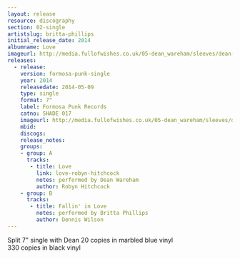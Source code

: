 ```yaml
---
layout: release
resource: discography
section: 02-single
artistslug: britta-phillips
initial_release_date: 2014
albumname: Love
imageurl: http://media.fullofwishes.co.uk/05-dean_wareham/sleeves/dean-wareham-love-formosa-punk.jpg
releases:
  - release: 
    version: formosa-punk-single
    year: 2014
    releasedate: 2014-05-09
    type: single
    format: 7"
    label: Formosa Punk Records
    catno: SHADE 017
    imageurl: http://media.fullofwishes.co.uk/05-dean_wareham/sleeves/dean-wareham-love-formosa-punk.jpg
    mbid: 
    discogs: 
    release_notes:
    groups:
    - group: A
      tracks:
       - title: Love
         link: love-robyn-hitchcock
         notes: performed by Dean Wareham
         author: Robyn Hitchcock
    - group: B
      tracks:
       - title: Fallin' in Love
         notes: performed by Britta Phillips
         author: Dennis Wilson
---
```

Split 7" single with Dean
20 copies in marbled blue vinyl  
330 copies in black vinyl